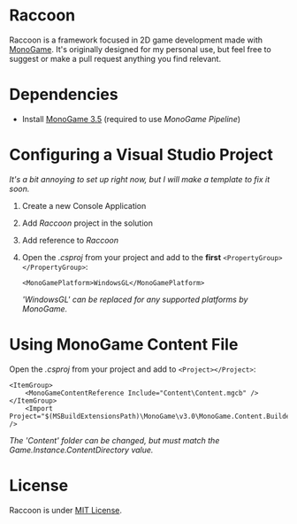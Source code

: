 Raccoon
==============

Raccoon is a framework focused in 2D game development made with [MonoGame](https://github.com/MonoGame/MonoGame).
It's originally designed for my personal use, but feel free to suggest or make a pull request anything you find relevant.

Dependencies
==============

- Install [MonoGame 3.5](http://www.monogame.net/2016/03/17/monogame-3-5/) (required to use *MonoGame Pipeline*)

Configuring a Visual Studio Project
=======================

*It's a bit annoying to set up right now, but I will make a template to fix it soon.*

1. Create a new Console Application
2. Add *Raccoon* project in the solution
3. Add reference to *Raccoon*
4. Open the *.csproj* from your project and add to the **first** `<PropertyGroup></PropertyGroup>`:

	`<MonoGamePlatform>WindowsGL</MonoGamePlatform>`

	*'WindowsGL' can be replaced for any supported platforms by MonoGame.*

Using MonoGame Content File
==============================

Open the *.csproj* from your project and add to `<Project></Project>`:

	<ItemGroup>
		<MonoGameContentReference Include="Content\Content.mgcb" />
	</ItemGroup>
		<Import Project="$(MSBuildExtensionsPath)\MonoGame\v3.0\MonoGame.Content.Builder.targets" />

*The 'Content' folder can be changed, but must match the Game.Instance.ContentDirectory value.*

License
=========
Raccoon is under [MIT License](/LICENSE).
